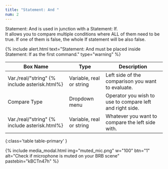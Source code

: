 ```yaml
---
title: "Statement: And "
num: 2
---
```


Statement: And is used in junction with a Statement: If.\
It allows you to compare multiple conditions where ALL of them need to be true. If one of them is false, the whole If statement will be also false.

{% include alert.html text="Statement: And must be placed inside Statement: If as the first command." type="warning" %}  

| Box Name | Type | Description | 
|-------|--------|--------|
| Var./real/"string" {% include asterisk.html%}| Variable, real or string	 | Left side of the comparison you want to evaluate. |
|Compare Type |	Dropdown menu |	Operator you wish to use to compare left and right side.
|Var./real/"string" {% include asterisk.html%}|	Variable, real or string|	Whatever you want to compare the left side with.
{:class='table table-primary' }

{% include media_modal.html img="muted_mic.png" w="100" btn="1" alt="Check if microphone is muted on your BRB scene" pastebin="kBCTn47h" %} 








